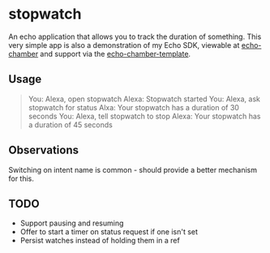 # stopwatch

An echo application that allows you to track the duration of something. This very simple app is also a demonstration of my Echo SDK, viewable at [echo-chamber](https://github.com/blandflakes/echo-chamber) and support via the [echo-chamber-template](https://github.com/blandflakes/echo-chamber-template).

## Usage

> You: Alexa, open stopwatch
> Alexa: Stopwatch started
> You: Alexa, ask stopwatch for status
> Alxa: Your stopwatch has a duration of 30 seconds
> You: Alexa, tell stopwatch to stop
> Alexa: Your stopwatch has a duration of 45 seconds

## Observations

Switching on intent name is common - should provide a better mechanism for this.

## TODO
* Support pausing and resuming
* Offer to start a timer on status request if one isn't set
* Persist watches instead of holding them in a ref
